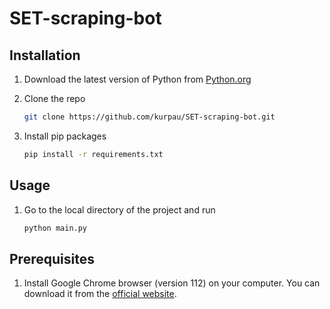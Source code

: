 # SET-scraping-bot

## Installation

1. Download the latest version of Python from [Python.org](https://www.python.org/downloads/)
2. Clone the repo

   ```sh
   git clone https://github.com/kurpau/SET-scraping-bot.git
   ```
3. Install pip packages

   ```sh
   pip install -r requirements.txt
   ```
## Usage

1. Go to the local directory of the project and run

   ```sh
   python main.py
   ```
   
## Prerequisites

1. Install Google Chrome browser (version 112) on your computer. You can download it from the [official website](https://www.google.com/chrome/).


